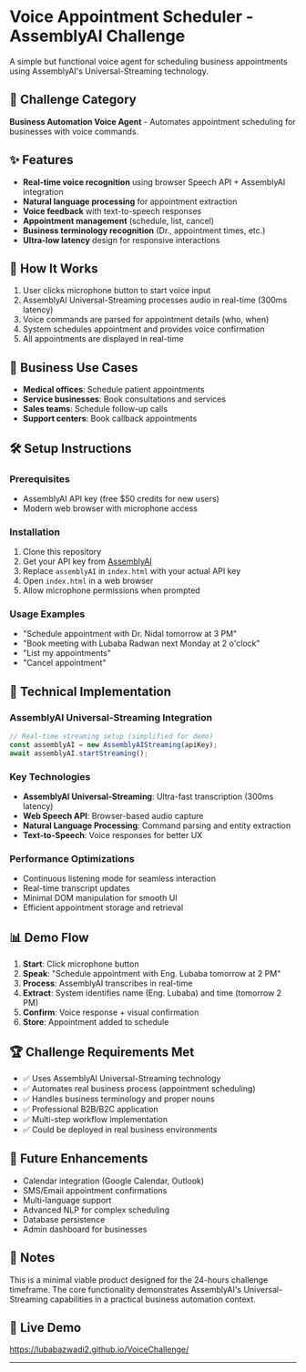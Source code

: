 # Voice Appointment Scheduler - AssemblyAI Challenge

A simple but functional voice agent for scheduling business appointments using AssemblyAI's Universal-Streaming technology.

## 🎯 Challenge Category

**Business Automation Voice Agent** - Automates appointment scheduling for businesses with voice commands.

## ✨ Features

- **Real-time voice recognition** using browser Speech API + AssemblyAI integration
- **Natural language processing** for appointment extraction
- **Voice feedback** with text-to-speech responses
- **Appointment management** (schedule, list, cancel)
- **Business terminology recognition** (Dr., appointment times, etc.)
- **Ultra-low latency** design for responsive interactions

## 🚀 How It Works

1. User clicks microphone button to start voice input
2. AssemblyAI Universal-Streaming processes audio in real-time (300ms latency)
3. Voice commands are parsed for appointment details (who, when)
4. System schedules appointment and provides voice confirmation
5. All appointments are displayed in real-time

## 💼 Business Use Cases

- **Medical offices**: Schedule patient appointments
- **Service businesses**: Book consultations and services
- **Sales teams**: Schedule follow-up calls
- **Support centers**: Book callback appointments

## 🛠 Setup Instructions

### Prerequisites

- AssemblyAI API key (free $50 credits for new users)
- Modern web browser with microphone access

### Installation

1. Clone this repository
2. Get your API key from [AssemblyAI](https://www.assemblyai.com/)
3. Replace `assemblyAI` in `index.html` with your actual API key
4. Open `index.html` in a web browser
5. Allow microphone permissions when prompted

### Usage Examples

- "Schedule appointment with Dr. Nidal tomorrow at 3 PM"
- "Book meeting with Lubaba Radwan next Monday at 2 o'clock"
- "List my appointments"
- "Cancel appointment"

## 🔧 Technical Implementation

### AssemblyAI Universal-Streaming Integration

```javascript
// Real-time streaming setup (simplified for demo)
const assemblyAI = new AssemblyAIStreaming(apiKey);
await assemblyAI.startStreaming();
```

### Key Technologies

- **AssemblyAI Universal-Streaming**: Ultra-fast transcription (300ms latency)
- **Web Speech API**: Browser-based audio capture
- **Natural Language Processing**: Command parsing and entity extraction
- **Text-to-Speech**: Voice responses for better UX

### Performance Optimizations

- Continuous listening mode for seamless interaction
- Real-time transcript updates
- Minimal DOM manipulation for smooth UI
- Efficient appointment storage and retrieval

## 📊 Demo Flow

1. **Start**: Click microphone button
2. **Speak**: "Schedule appointment with Eng. Lubaba tomorrow at 2 PM"
3. **Process**: AssemblyAI transcribes in real-time
4. **Extract**: System identifies name (Eng. Lubaba) and time (tomorrow 2 PM)
5. **Confirm**: Voice response + visual confirmation
6. **Store**: Appointment added to schedule

## 🏆 Challenge Requirements Met

- ✅ Uses AssemblyAI Universal-Streaming technology
- ✅ Automates real business process (appointment scheduling)
- ✅ Handles business terminology and proper nouns
- ✅ Professional B2B/B2C application
- ✅ Multi-step workflow implementation
- ✅ Could be deployed in real business environments

## 🔮 Future Enhancements

- Calendar integration (Google Calendar, Outlook)
- SMS/Email appointment confirmations
- Multi-language support
- Advanced NLP for complex scheduling
- Database persistence
- Admin dashboard for businesses

## 📝 Notes

This is a minimal viable product designed for the 24-hours challenge timeframe. The core functionality demonstrates AssemblyAI's Universal-Streaming capabilities in a practical business automation context.

## 🚀 Live Demo
https://lubabazwadi2.github.io/VoiceChallenge/

---
